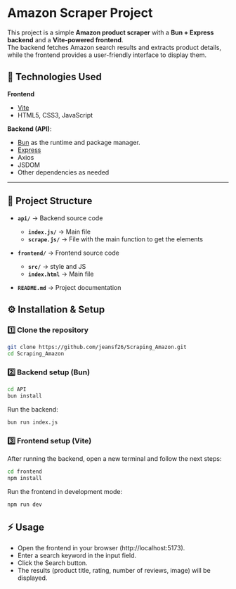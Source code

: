 # Amazon Scraper Project

This project is a simple **Amazon product scraper** with a **Bun + Express backend** and a **Vite-powered frontend**.  
The backend fetches Amazon search results and extracts product details, while the frontend provides a user-friendly interface to display them.

## 🚀 Technologies Used

**Frontend**
- [Vite](https://vitejs.dev/)
- HTML5, CSS3, JavaScript
  
**Backend (API)**: 
- [Bun](https://bun.sh/) as the runtime and package manager.  
- [Express](https://expressjs.com/)
- Axios
- JSDOM
- Other dependencies as needed

---

## 📂 Project Structure

- **`api/`** → Backend source code
  - **`index.js/`** → Main file
  - **`scrape.js/`** → File with the main function to get the elements

- **`frontend/`** → Frontend source code
  - **`src/`** → style and JS
  - **`index.html`** → Main file

- **`README.md`** → Project documentation

## ⚙️ Installation & Setup

### 1️⃣ Clone the repository
```bash
git clone https://github.com/jeansf26/Scraping_Amazon.git
cd Scraping_Amazon
```  
### 2️⃣ Backend setup (Bun)
```bash
cd API
bun install
```
Run the backend:
```bash
bun run index.js
```
### 3️⃣ Frontend setup (Vite)
After running the backend, open a new terminal and follow the next steps:
```bash
cd frontend
npm install
```
Run the frontend in development mode:
```bash
npm run dev
```

## ⚡ Usage
- Open the frontend in your browser (http://localhost:5173).
- Enter a search keyword in the input field.
- Click the Search button.
- The results (product title, rating, number of reviews, image) will be displayed.



